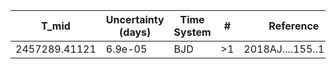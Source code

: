 |T_mid|Uncertainty (days)           |Time System|#                                            |Reference                           |
|-----|-----------------------------|-----------|---------------------------------------------|------------------------------------|
|2457289.41121|6.9e-05                      |BJD        |>1                                           |2018AJ....155..119B                 |
